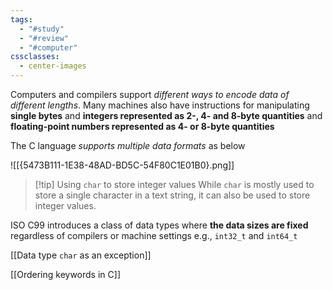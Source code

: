 ```yaml
---
tags:
  - "#study"
  - "#review"
  - "#computer"
cssclasses:
  - center-images
---
```

Computers and compilers support *different ways to encode data of different lengths*. Many machines also have instructions for manipulating **single bytes** and **integers represented as 2-, 4- and 8-byte quantities** and **floating-point numbers represented as 4- or 8-byte quantities**

The C language *supports multiple data formats* as below

![[{5473B111-1E38-48AD-BD5C-54F80C1E01B0}.png]]



> [!tip] Using `char` to store integer values
> While `char` is mostly used to store a single character in a text string, it can also be used to store integer values.

ISO C99 introduces a class of data types where **the data sizes are fixed** regardless of compilers or machine settings e.g., `int32_t` and `int64_t`

[[Data type `char` as an exception]]

[[Ordering keywords in C]]